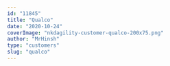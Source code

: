 ```yaml
---
id: "11845"
title: "Qualco"
date: "2020-10-24"
coverImage: "nkdagility-customer-qualco-200x75.png"
author: "MrHinsh"
type: "customers"
slug: "qualco"
---
```




